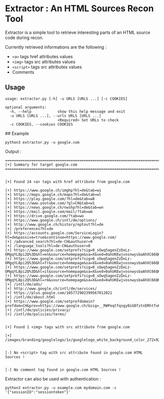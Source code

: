# Extractor : An HTML Sources Recon Tool

Extractor is a simple tool to retrieve interesting parts of an HTML source code during recon.

Currently retrieved informations are the following :

* `<a>` tags href attributes values
* `<img>` tags src attributes values
* `<script>` tags src attributes values
* Comments


## Usage

```
usage: extractor.py [-h] -u URLS [URLS ...] [-c COOKIES]

optional arguments:
  -h, --help            show this help message and exit
  -u URLS [URLS ...], --urls URLS [URLS ...]
                        <Required> Set URLs to check
  -c COOKIES, --cookies COOKIES
```

## Example

```
python3 extractor.py -u google.com
```

Output : 

```
====================================================================================
[+] Summary for target google.com
====================================================================================


[+] Found 24 <a> tags with href attribute from google.com

[+] https://www.google.ch/imghp?hl=de&tab=wi
[+] https://maps.google.ch/maps?hl=de&tab=wl
[+] https://play.google.com/?hl=de&tab=w8
[+] https://www.youtube.com/?gl=CH&tab=w1
[+] https://news.google.ch/nwshp?hl=de&tab=wn
[+] https://mail.google.com/mail/?tab=wm
[+] https://drive.google.com/?tab=wo
[+] https://www.google.ch/intl/de/options/
[+] http://www.google.ch/history/optout?hl=de
[+] /preferences?hl=de
[+] https://accounts.google.com/ServiceLogin?hl=de&passive=true&continue=https://www.google.com/
[+] /advanced_search?hl=de-CH&authuser=0
[+] /language_tools?hl=de-CH&authuser=0
[+] https://www.google.com/setprefs?sig=0_sOwq5agenZzDxLz-OMgqYL8pi2Q%3D&hl=en&source=homepage&sa=X&ved=0ahUKEwjvosnwysbaAhXC66QKHVhZB2sQ2ZgBCAU
[+] https://www.google.com/setprefs?sig=0_sOwq5agenZzDxLz-OMgqYL8pi2Q%3D&hl=fr&source=homepage&sa=X&ved=0ahUKEwjvosnwysbaAhXC66QKHVhZB2sQ2ZgBCAY
[+] https://www.google.com/setprefs?sig=0_sOwq5agenZzDxLz-OMgqYL8pi2Q%3D&hl=it&source=homepage&sa=X&ved=0ahUKEwjvosnwysbaAhXC66QKHVhZB2sQ2ZgBCAc
[+] https://www.google.com/setprefs?sig=0_sOwq5agenZzDxLz-OMgqYL8pi2Q%3D&hl=rm&source=homepage&sa=X&ved=0ahUKEwjvosnwysbaAhXC66QKHVhZB2sQ2ZgBCAg
[+] /intl/de/ads/
[+] http://www.google.ch/intl/de/services/
[+] https://plus.google.com/105772902399567012021
[+] /intl/de/about.html
[+] https://www.google.com/setprefdomain?prefdom=CH&prev=https://www.google.ch/&sig=__RWPeqtfqsgy0iG8fztnERhtfu6Y%3D
[+] /intl/de/policies/privacy/
[+] /intl/de/policies/terms/


[+] Found 1 <img> tags with src attribute from google.com

[+] /images/branding/googlelogo/1x/googlelogo_white_background_color_272x92dp.png


[-] No <script> tag with src attribute found in google.com HTML Sources !


[-] No comment tag found in google.com HTML Sources !

```

Extractor can also be used with authentication :

```
python3 extractor.py -u example.com mydomain.com -c '{"sessionID":"sessiontoken"}'
```